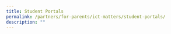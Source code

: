 ```yaml
---
title: Student Portals
permalink: /partners/for-parents/ict-matters/student-portals/
description: ""
---
```

